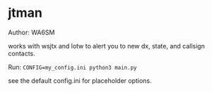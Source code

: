 # jtman

Author: WA6SM

works with wsjtx and lotw to alert you to new dx, state, and callsign contacts.

Run: ``CONFIG=my_config.ini python3 main.py``

see the default config.ini for placeholder options. 
